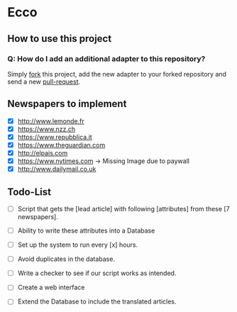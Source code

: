 # Ecco

## How to use this project

### Q: How do I add an additional adapter to this repository?
Simply [fork](https://github.com/therod/ecco#fork-destination-box) this project, add the new adapter to your forked repository and send a new [pull-request](https://github.com/therod/ecco/compare).

## Newspapers to implement
- [x] http://www.lemonde.fr
- [x] https://www.nzz.ch
- [x] https://www.repubblica.it
- [x] https://www.theguardian.com
- [x] http://elpais.com
- [x] https://www.nytimes.com -> Missing Image due to paywall
- [x] http://www.dailymail.co.uk

## Todo-List

- [ ] Script that gets the [lead article] with following [attributes] from these [7 newspapers].

- [ ] Ability to write these attributes into a Database

- [ ] Set up the system to run every [x] hours.

- [ ] Avoid duplicates in the database.

- [ ] Write a checker to see if our script works as intended.

- [ ] Create a web interface

- [ ] Extend the Database to include the translated articles.
